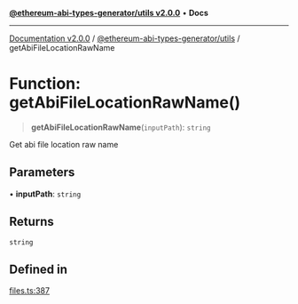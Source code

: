 [**@ethereum-abi-types-generator/utils v2.0.0**](../README.md) • **Docs**

***

[Documentation v2.0.0](../../../packages.md) / [@ethereum-abi-types-generator/utils](../README.md) / getAbiFileLocationRawName

# Function: getAbiFileLocationRawName()

> **getAbiFileLocationRawName**(`inputPath`): `string`

Get abi file location raw name

## Parameters

• **inputPath**: `string`

## Returns

`string`

## Defined in

[files.ts:387](https://github.com/niZmosis/ethereum-abi-types-generator/blob/51c0ac8a6ea35330201860f8469daa0efc6ae8f2/packages/utils/src/files.ts#L387)
